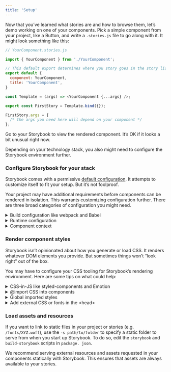 ```yaml
---
title: 'Setup'
---
```


Now that you’ve learned what stories are and how to browse them, let’s demo working on one of your components. Pick a simple component from your project, like a Button, and write a `.stories.js` file to go along with it. It might look something like this:

```js
// YourComponent.stories.js

import { YourComponent } from './YourComponent';

// This default export determines where you story goes in the story list
export default {
  component: YourComponent,
  title: 'YourComponent',
}

const Template = (args) => <YourComponent {...args} />;

export const FirstStory = Template.bind({});

FirstStory.args = {
  /* the args you need here will depend on your component */
};
```

Go to your Storybook to view the rendered component. It’s OK if it looks a bit unusual right now.

Depending on your technology stack, you also might need to configure the Storybook environment further. 


### Configure Storybook for your stack

Storybook comes with a permissive [default configuration](../configure/overview). It attempts to customize itself to fit your setup. But it’s not foolproof. 

Your project may have additional requirements before components can be rendered in isolation. This warrants customizing configuration further. There are three broad categories of configuration you might need. 

<details>
  <summary>Build configuration like webpack and Babel</summary>
  
  If you see errors on the CLI when you run the `yarn storybook` command. It’s likely you need to make changes to Storybook’s build configuration. Here are some things to try:

  - [Presets](../api/addons#addon-presets) bundle common configurations for various technologies into Storybook. In particular presets exist for Create React App, SCSS and Ant Design.
  - Specify a custom [Babel configuration](../configure/integration#custom-babel-config) for Storybook. Storybook automatically tries to use your project’s config if it can.
  - Adjust the [webpack configuration](../configure/integration#webpack) that Storybook uses. Try patching in your own configuration if needed.
</details>

<details>
  <summary>Runtime configuration</summary>
  
  If Storybook builds but you see an error immediately when connecting to it in the browser, then chances are one of your input files is not compiling/transpiling correctly to be interpreted by the browser. Storybook supports modern browsers and IE11, but you may need to check the Babel and webpack settings (see above) to ensure your component code works correctly.
</details>

<details id="component-context" name="component-context">
  <summary>Component context</summary>

If a particular story has a problem rendering, often it means your component expects a certain environment is available to the component. 

A common frontend pattern is for components to assume that they render in a certain “context” with parent components higher up the rendering hierarchy (for instance theme providers)

Use [decorators](../writing-stories/decorators) to “wrap” every story in the necessary context providers. [`.storybook/preview.js`](../configure/overview#configure-story-rendering) allows you to customize how components render in Canvas, the preview iframe. In this decorator example, we wrap every component rendered in Storybook with `ThemeProvider`.

```js
// .storybook/preview.js

import { ThemeProvider } from 'styled-components';
export const decorators = [
  (Story) => <ThemeProvider theme="default"><Story/></ThemeProvider>,
];

```
</details>


### Render component styles

Storybook isn’t opinionated about how you generate or load CSS. It renders whatever DOM elements you provide. But sometimes things won’t “look right” out of the box. 

You may have to configure your CSS tooling for Storybook’s rendering environment. Here are some tips on what could help:

<details>
  <summary>CSS-in-JS like styled-components and Emotion</summary>

If you are using CSS-in-JS, chances are your styles are working because they’re generated in JavaScript and served alongside each component. 

Theme users may need to add a decorator to `.storybook/preview.js`, [see above](#component-context).

</details>

<details>
  <summary>@import CSS into components</summary>

Storybook allows you to import CSS files in your components directly. But in some cases you may need to [tweak the webpack config](../configure/integration#webpack). Angular components require [a special import](../configure/integration#importing-css-files).

</details>

<details>
  <summary>Global imported styles</summary>

If you have global imported styles, create a file called [`.storybook/preview.js`](../configure/overview#configure-story-rendering) and import the styles there. The styles will be added by Storybook automatically for all stories.

</details>

<details>
  <summary>Add external CSS or fonts in the &#60head&#62</summary>

Alternatively if you want to inject a CSS link tag to the `<head>` directly (or some other resource like a font link), you can use [`.storybook/preview-head.html`](/configure/story-rendering#adding-to-&#60head&#62) to add arbitrary HTML.

</details>


### Load assets and resources

If you want to link to static files in your project or stories (e.g. `/fonts/XYZ.woff`), use the `-s path/to/folder` to specify a static folder to serve from when you start up Storybook. To do so, edit the `storybook` and `build-storybook` scripts in `package. json`.

We recommend serving external resources and assets requested in your components statically with Storybook. This ensures that assets are always available to your stories. 